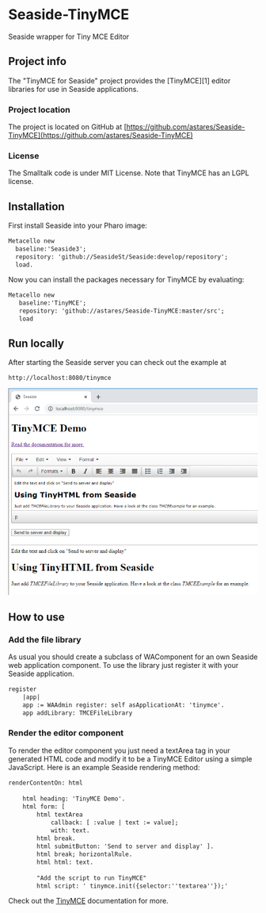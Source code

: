 # Seaside-TinyMCE
Seaside wrapper for Tiny MCE Editor

## Project info

The "TinyMCE for Seaside" project provides the [TinyMCE][1] editor libraries for use in Seaside applications.

### Project location
The project is located on GitHub at [https://github.com/astares/Seaside-TinyMCE](https://github.com/astares/Seaside-TinyMCE)

### License
The Smalltalk code is under MIT License. Note that TinyMCE has an LGPL license.

## Installation
First install Seaside into your Pharo image:

```Smalltalk
Metacello new
  baseline:'Seaside3';
  repository: 'github://SeasideSt/Seaside:develop/repository';
  load.
```

Now you can install the packages necessary for TinyMCE by evaluating:

```Smalltalk
Metacello new
   baseline:'TinyMCE';
   repository: 'github://astares/Seaside-TinyMCE:master/src';
   load
```

## Run locally

After starting the Seaside server you can check out the example at

    http://localhost:8080/tinymce
    
    
![alt text](screen.png "Screenshot")

## How to use
### Add the file library

As usual you should create a subclass of WAComponent for an own Seaside web application component. To use the library just register it with your Seaside application.

```Smalltalk
register
    |app|
    app := WAAdmin register: self asApplicationAt: 'tinymce'.
    app addLibrary: TMCEFileLibrary 
```

### Render the editor component

To render the editor component you just need a textArea tag in your generated HTML code and modify it to be a TinyMCE Editor using a simple JavaScript. Here is an example Seaside rendering method:

```Smalltalk
renderContentOn: html

    html heading: 'TinyMCE Demo'.
    html form: [ 
        html textArea 
            callback: [ :value | text := value];
            with: text.
        html break.	
        html submitButton: 'Send to server and display' ].
        html break; horizontalRule.	
        html html: text.

        "Add the script to run TinyMCE"	
        html script: ' tinymce.init({selector:''textarea''});'
```

Check out the [TinyMCE](http://www.tinymce.com) documentation for more.
